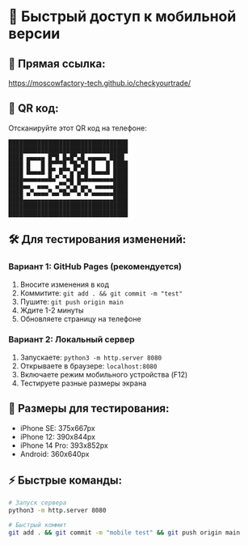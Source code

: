 # 📱 Быстрый доступ к мобильной версии

## 🔗 Прямая ссылка:
https://moscowfactory-tech.github.io/checkyourtrade/

## 📲 QR код:
Отсканируйте этот QR код на телефоне:

```
█████████████████████████████████
█████████████████████████████████
████ ▄▄▄▄▄ █▀█ █▄█▀▄█ ▄▄▄▄▄ ████
████ █   █ █▀▀▀█ ▀█▄▀█ █   █ ████
████ █▄▄▄█ █▀ █▀▀▄▀▄██ █▄▄▄█ ████
████▄▄▄▄▄▄▄█▄▀ ▀▄█ █▄█▄▄▄▄▄▄▄████
████▄▄  ▄▄▄  ▄▀▀▄▀▄▀▄▄  ▄▄▄▄▄████
████ ▄▀▄▄▄▄▀▄▄▀█▄▀▀▄▀▄▀▄▄▄▄▄▄████
████▄▄▄▄▄▄▄▄▄▄▄▄▄▄▄▄▄▄▄▄▄▄▄▄▄████
█████████████████████████████████
█████████████████████████████████
```

## 🛠️ Для тестирования изменений:

### Вариант 1: GitHub Pages (рекомендуется)
1. Вносите изменения в код
2. Коммитите: `git add . && git commit -m "test"`  
3. Пушите: `git push origin main`
4. Ждите 1-2 минуты
5. Обновляете страницу на телефоне

### Вариант 2: Локальный сервер
1. Запускаете: `python3 -m http.server 8080`
2. Открываете в браузере: `localhost:8080`
3. Включаете режим мобильного устройства (F12)
4. Тестируете разные размеры экрана

## 📱 Размеры для тестирования:
- iPhone SE: 375x667px
- iPhone 12: 390x844px
- iPhone 14 Pro: 393x852px
- Android: 360x640px

## ⚡ Быстрые команды:
```bash
# Запуск сервера
python3 -m http.server 8080

# Быстрый коммит
git add . && git commit -m "mobile test" && git push origin main
```
